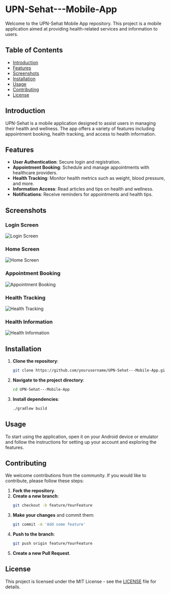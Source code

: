 # UPN-Sehat---Mobile-App

Welcome to the UPN-Sehat Mobile App repository. This project is a mobile application aimed at providing health-related services and information to users.

## Table of Contents

- [Introduction](#introduction)
- [Features](#features)
- [Screenshots](#screenshots)
- [Installation](#installation)
- [Usage](#usage)
- [Contributing](#contributing)
- [License](#license)

## Introduction

UPN-Sehat is a mobile application designed to assist users in managing their health and wellness. The app offers a variety of features including appointment booking, health tracking, and access to health information.

## Features

- **User Authentication**: Secure login and registration.
- **Appointment Booking**: Schedule and manage appointments with healthcare providers.
- **Health Tracking**: Monitor health metrics such as weight, blood pressure, and more.
- **Information Access**: Read articles and tips on health and wellness.
- **Notifications**: Receive reminders for appointments and health tips.

## Screenshots

### Login Screen
![Login Screen](images/Login.png)

### Home Screen
![Home Screen](images/Home.png)

### Appointment Booking
![Appointment Booking](images/BookAppointment.png)

### Health Tracking
![Health Tracking](images/HealthArticle.png)

### Health Information
![Health Information](images/Doctor.png)

## Installation

1. **Clone the repository**:
    ```sh
    git clone https://github.com/yourusername/UPN-Sehat---Mobile-App.git
    ```
2. **Navigate to the project directory**:
    ```sh
    cd UPN-Sehat---Mobile-App
    ```
3. **Install dependencies**:
    ```sh
    ./gradlew build
    ```

## Usage

To start using the application, open it on your Android device or emulator and follow the instructions for setting up your account and exploring the features.

## Contributing

We welcome contributions from the community. If you would like to contribute, please follow these steps:

1. **Fork the repository**.
2. **Create a new branch**:
    ```sh
    git checkout -b feature/YourFeature
    ```
3. **Make your changes** and commit them:
    ```sh
    git commit -m 'Add some feature'
    ```
4. **Push to the branch**:
    ```sh
    git push origin feature/YourFeature
    ```
5. **Create a new Pull Request**.

## License

This project is licensed under the MIT License - see the [LICENSE](LICENSE) file for details.
